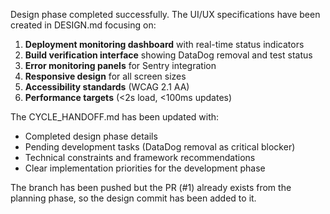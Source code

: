 Design phase completed successfully. The UI/UX specifications have been created in DESIGN.md focusing on:

1. **Deployment monitoring dashboard** with real-time status indicators
2. **Build verification interface** showing DataDog removal and test status 
3. **Error monitoring panels** for Sentry integration
4. **Responsive design** for all screen sizes
5. **Accessibility standards** (WCAG 2.1 AA)
6. **Performance targets** (<2s load, <100ms updates)

The CYCLE_HANDOFF.md has been updated with:
- Completed design phase details
- Pending development tasks (DataDog removal as critical blocker)
- Technical constraints and framework recommendations
- Clear implementation priorities for the development phase

The branch has been pushed but the PR (#1) already exists from the planning phase, so the design commit has been added to it.
